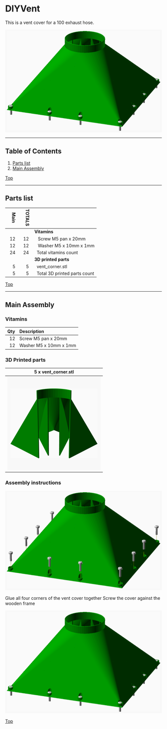 <a name="TOP"></a>
# DIYVent
This is a vent cover for a 100 exhaust hose.

![Main Assembly](assemblies/main_assembled.png)


---
## Table of Contents
1. [Parts list](#Parts_list)
1. [Main Assembly](#main_assembly)

[Top](#TOP)

---
<a name="Parts_list"></a>
## Parts list
| <span style="writing-mode: vertical-rl; text-orientation: mixed;">Main</span> | <span style="writing-mode: vertical-rl; text-orientation: mixed;">TOTALS</span> |  |
|---:|---:|:---|
|  | | **Vitamins** |
| &nbsp;&nbsp;12&nbsp; |  &nbsp;&nbsp;12&nbsp; | &nbsp;&nbsp; Screw M5 pan x 20mm |
| &nbsp;&nbsp;12&nbsp; |  &nbsp;&nbsp;12&nbsp; | &nbsp;&nbsp; Washer  M5 x 10mm x 1mm |
| &nbsp;&nbsp;24&nbsp; | &nbsp;&nbsp;24&nbsp; | &nbsp;&nbsp;Total vitamins count |
|  | | **3D printed parts** |
| &nbsp;&nbsp;5&nbsp; |  &nbsp;&nbsp;5&nbsp; | &nbsp;&nbsp;vent_corner.stl |
| &nbsp;&nbsp;5&nbsp; | &nbsp;&nbsp;5&nbsp; | &nbsp;&nbsp;Total 3D printed parts count |

[Top](#TOP)

---
<a name="main_assembly"></a>
## Main Assembly
### Vitamins
|Qty|Description|
|---:|:----------|
|12| Screw M5 pan x 20mm|
|12| Washer  M5 x 10mm x 1mm|


### 3D Printed parts

| 5 x vent_corner.stl |
|---|
| ![vent_corner.stl](stls/vent_corner.png) 



### Assembly instructions
![main_assembly](assemblies/main_assembly.png)

Glue all four corners of the vent cover together 
Screw the cover against the wooden frame 

![main_assembled](assemblies/main_assembled.png)

[Top](#TOP)
